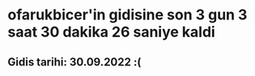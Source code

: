 # ofarukbicer'in gidisine son 3 gun 3 saat 30 dakika 26 saniye kaldi

## Gidis tarihi: 30.09.2022 :(